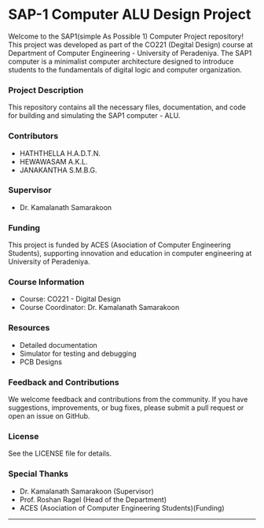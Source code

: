 # SAP-1 Computer ALU Design Project


Welcome to the SAP1(simple As Possible 1) Computer Project repository! This project was developed as part of the CO221 (Degital Design) course at Department of Computer Engineering - University of Peradeniya. The SAP1 computer is a minimalist computer architecture designed to introduce students to the fundamentals of digital logic and computer organization.


### Project Description
This repository contains all the necessary files, documentation, and code for building and simulating the SAP1 computer - ALU. 

### Contributors
- HATHTHELLA H.A.D.T.N.
- HEWAWASAM A.K.L.
- JANAKANTHA S.M.B.G.

### Supervisor
- Dr. Kamalanath Samarakoon

### Funding
This project is funded by ACES (Asociation of Computer Engineering Students), supporting innovation and education in computer engineering at University of Peradeniya.

### Course Information
- Course: CO221 - Digital Design
- Course Coordinator: Dr. Kamalanath Samarakoon

### Resources
- Detailed documentation
- Simulator for testing and debugging
- PCB Designs

### Feedback and Contributions
We welcome feedback and contributions from the community. If you have suggestions, improvements, or bug fixes, please submit a pull request or open an issue on GitHub.

### License
See the LICENSE file for details.

### Special Thanks
- Dr. Kamalanath Samarakoon (Supervisor)
- Prof. Roshan Ragel (Head of the Department)
- ACES (Asociation of Computer Engineering Students)(Funding)
---
